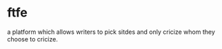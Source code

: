 # ftfe
a platform which allows writers to pick sitdes and only cricize whom they choose to cricize.

